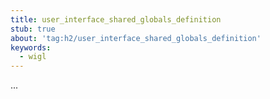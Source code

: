 ```yaml
---
title: user_interface_shared_globals_definition
stub: true
about: 'tag:h2/user_interface_shared_globals_definition'
keywords:
  - wigl
---
```

...
